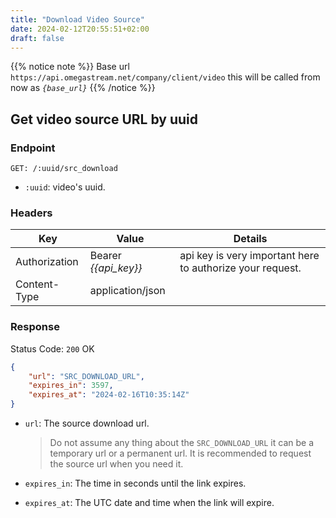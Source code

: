 ```yaml
---
title: "Download Video Source"
date: 2024-02-12T20:55:51+02:00
draft: false
---
```



{{% notice note %}}
Base url `https://api.omegastream.net/company/client/video` this will be called from now as *`{base_url}`*
{{% /notice %}}

## Get video source URL by uuid

### Endpoint

```url
GET: /:uuid/src_download
```

- `:uuid`: video's uuid.

### Headers

| Key           | Value              | Details                                                 |
|---------------|--------------------|---------------------------------------------------------|
| Authorization | Bearer *{{api_key}}* | api key is very important here to authorize your request. |
| Content-Type  | application/json   |                                                         |


### Response

Status Code: `200` OK

```json
{
    "url": "SRC_DOWNLOAD_URL",
    "expires_in": 3597,
    "expires_at": "2024-02-16T10:35:14Z"
}
```

- `url`: The source download url.
    > Do not assume any thing about the `SRC_DOWNLOAD_URL` it can be a temporary url or a permanent url. It is recommended to request the source url when you need it.

- `expires_in`: The time in seconds until the link expires.

- `expires_at`: The UTC date and time when the link will expire.
